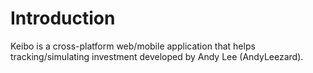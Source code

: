 # Introduction

Keibo is a cross-platform web/mobile application that helps tracking/simulating investment developed by Andy Lee (AndyLeezard).